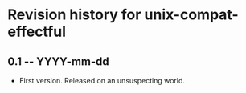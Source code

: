 # Revision history for unix-compat-effectful

## 0.1 -- YYYY-mm-dd

* First version. Released on an unsuspecting world.
